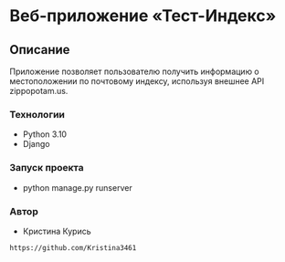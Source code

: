 # Веб-приложение «Тест-Индекс»
## Описание
Приложение позволяет пользователю получить информацию о местоположении по почтовому индексу, используя внешнее API zippopotam.us.
### Технологии
- Python 3.10
- Django
### Запуск проекта
- python manage.py runserver
### Автор
- Кристина Курись
```
https://github.com/Kristina3461
```

